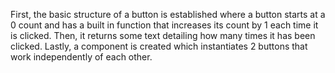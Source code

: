 First, the basic structure of a button is established where a button starts at a 0 count and has a built in function that increases its count by 1 each time it is clicked. Then, it returns some text detailing how many times it has been clicked. Lastly, a component is created which instantiates 2 buttons that work independently of each other.
